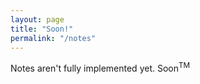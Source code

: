 ```yaml
---
layout: page
title: "Soon!"
permalink: "/notes"
---
```


Notes aren't fully implemented yet. Soon<sup>TM</sup>